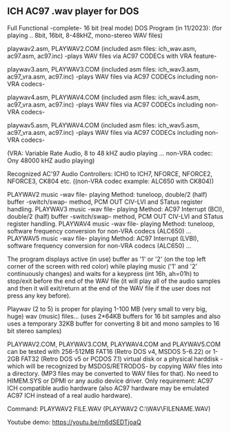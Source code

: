 ICH AC97 .wav player for DOS
----------------------------
Full Functional -complete- 16 bit (real mode) DOS Program (in 11/2023): 
(for playing .. 8bit, 16bit, 8-48kHZ, mono-stereo WAV files) 

playwav2.asm, PLAYWAV2.COM (included asm files: ich_wav.asm, ac97.asm, ac97.inc) -plays WAV files via AC97 CODECs with VRA feature-

playwav3.asm, PLAYWAV3.COM (included asm files: ich_wav3.asm, ac97_vra.asm, ac97.inc) -plays WAV files via AC97 CODECs including non-VRA codecs-

playwav4.asm, PLAYWAV4.COM (included asm files: ich_wav4.asm, ac97_vra.asm, ac97.inc) -plays WAV files via AC97 CODECs including non-VRA codecs-

playwav5.asm, PLAYWAV4.COM (included asm files: ich_wav5.asm, ac97_vra.asm, ac97.inc) -plays WAV files via AC97 CODECs including non-VRA codecs-


(VRA: Variable Rate Audio, 8 to 48 kHZ audio playing ... non-VRA codec: Ony 48000 kHZ audio playing)

Recognized AC'97 Audio Controllers: ICH0 to ICH7, NFORCE, NFORCE2, NFORCE3, CK804 etc.  ((non-VRA codec example: ALC650 with CK804))

PLAYWAV2 music -wav file- playing Method: tuneloop, double/2 (half) buffer -switch/swap- method, PCM OUT CIV-LVI and STatus register handling.
PLAYWAV3 music -wav file- playing Method: AC97 Interrupt (BCI), double/2 (half) buffer -switch/swap- method, PCM OUT CIV-LVI and STatus register handling.
PLAYWAV4 music -wav file- playing Method: tuneloop, software frequency conversion for non-VRA codecs (ALC650) ...
PLAYWAV5 music -wav file- playing Method: AC97 Interrupt (LVBI), software frequency conversion for non-VRA codecs (ALC650) ...

The program displays active (in use) buffer as '1' or '2' (on the top left corner of the screen with red color) while playing music ('1' and '2' continuously changes) and waits for a keypress (int 16h, ah=01h) to stop/exit before the end of the WAV file (it will play all of the audio samples and then it will exit/return at the end of the WAV file if the user does not press any key before).

Playwav (2 to 5) is proper for playing 1-100 MB (very small to very big, huge) wav (music) files... (uses 2*64KB buffers for 16 bit samples and also uses a temporary 32KB buffer for converting 8 bit and mono samples to 16 bit stereo samples)

PLAYWAV2.COM, PLAYWAV3.COM, PLAYWAV4.COM and PLAYWAV5.COM can be tested with 256-512MB FAT16 (Retro DOS v4, MSDOS 5-6.22) or 1-2GB FAT32 (Retro DOS v5 or PCDOS 7.1) virtual disk or a physical harddisk -which will be recognized by MSDOS/RETRODOS- by copying WAV files into a directory. (MP3 files may be converted to WAV files for that). No need to HIMEM.SYS or DPMI or any audio device driver. Only requirement: AC97 ICH compatible audio hardware (also AC97 hardware may be emulated AC97 ICH instead of a real audio hardware). 

Command: PLAYWAV2 FILE.WAV (PLAYWAV2 C:\WAV\FILENAME.WAV)

Youtube demo: https://youtu.be/m6dSEDTjoaQ
